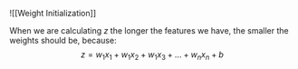 ![[Weight Initialization]]

When we are calculating $z$ the longer the features we have, the smaller the weights should be, because:
$$z = w_1x_1 + w_1x_2 + w_1x_3 + ... + w_nx_n + b$$
